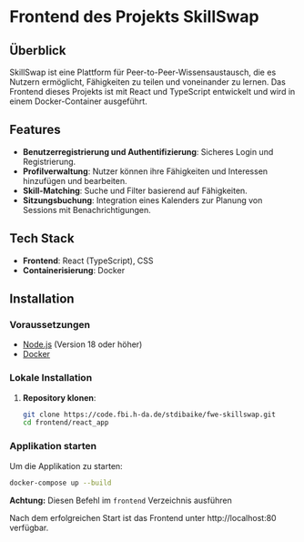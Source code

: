 # Frontend des Projekts SkillSwap

## **Überblick**

SkillSwap ist eine Plattform für Peer-to-Peer-Wissensaustausch, die es Nutzern ermöglicht, Fähigkeiten zu teilen und voneinander zu lernen. Das Frontend dieses Projekts ist mit React und TypeScript entwickelt und wird in einem Docker-Container ausgeführt.

## **Features**
- **Benutzerregistrierung und Authentifizierung**: Sicheres Login und Registrierung.
- **Profilverwaltung**: Nutzer können ihre Fähigkeiten und Interessen hinzufügen und bearbeiten.
- **Skill-Matching**: Suche und Filter basierend auf Fähigkeiten.
- **Sitzungsbuchung**: Integration eines Kalenders zur Planung von Sessions mit Benachrichtigungen.

## **Tech Stack**
- **Frontend**: React (TypeScript), CSS
- **Containerisierung**: Docker

## **Installation**
### Voraussetzungen
- [Node.js](https://nodejs.org/) (Version 18 oder höher)
- [Docker](https://www.docker.com/)

### Lokale Installation
1. **Repository klonen**:
   ```bash
   git clone https://code.fbi.h-da.de/stdibaike/fwe-skillswap.git
   cd frontend/react_app
   ```

### Applikation starten
Um die Applikation zu starten:
```bash
docker-compose up --build
```
**Achtung:** Diesen Befehl im `frontend` Verzeichnis ausführen

Nach dem erfolgreichen Start ist das Frontend unter http://localhost:80 verfügbar.
